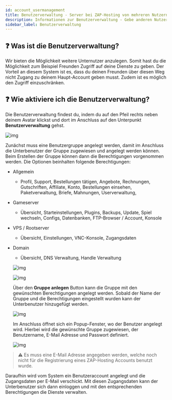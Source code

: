 ```yaml
---
id: account_usermanagement
title: Benutzerverwaltung - Server bei ZAP-Hosting von mehreren Nutzern verwalten lassen
description: Informationen zur Benutzerverwaltung - Gebe anderen Nutzern ausgewählten Zugriff auf die Verwaltung deines Server - ZAP-Hosting.com Dokumentationen
sidebar_label: Benutzerverwaltung
---
```


## ❓ Was ist die Benutzerverwaltung?

Wir bieten die Möglichkeit weitere Unternutzer anzulegen. Somit hast du die Möglichkeit zum Beispiel Freunden Zugriff auf deine Dienste zu geben. Der Vorteil an diesem System ist es, dass du deinen Freunden über diesen Weg nicht Zugang zu deinem Haupt-Account geben musst. Zudem ist es möglich den Zugriff einzuschränken. 

## ❓ Wie aktiviere ich die Benutzerverwaltung?

Die Benutzerverwaltung findest du, indem du auf den Pfeil rechts neben deinem Avatar klickst und dort im Anschluss auf den Unterpunkt **Benutzerverwaltung** gehst.

![img](https://screensaver01.zap-hosting.com/index.php/s/gAmm2ksr9K4PZtx/preview)



Zunächst muss eine Benutzergruppe angelegt werden, damit im Anschluss die Unterbenutzer der Gruppe zugewiesen und angelegt werden können. Beim Erstellen der Gruppe können dann die Berechtigungen vorgenommen werden. Die Optionen beinhalten folgende Berechtigungen:

- Allgemein

  - Profil, Support, Bestellungen tätigen, Angebote, Rechnungen, Gutschriften, Affiliate, Konto, Bestellungen einsehen, Paketverwaltung, Briefe, Mahnungen, Userverwaltung,

- Gameserver

  - Übersicht, Starteinstellungen, Plugins, Backups, Update, Spiel wechseln, Configs, Datenbanken, FTP-Browser / Account, Konsole

- VPS / Rootserver

  - Übersicht, Einstellungen, VNC-Konsole, Zugangsdaten

- Domain

  - Übersicht, DNS Verwaltung, Handle Verwaltung

  

  ![img](https://screensaver01.zap-hosting.com/index.php/s/brPYRgktP5TFiyp/preview)

  ![img](https://screensaver01.zap-hosting.com/index.php/s/zpJBR2JRAbDyZ7t/preview)

  

  Über den **Gruppe anlegen** Button kann die Gruppe mit den gewünschten Berechtigungen angelegt werden. Sobald der Name der Gruppe und die Berechtigungen eingestellt wurden kann der Unterbenutzer hinzugefügt werden.

  

  ![img](https://screensaver01.zap-hosting.com/index.php/s/gsT7spPMdWwYRko/preview)

  

  

  Im Anschluss öffnet sich ein Popup-Fenster, wo der Benutzer angelegt wird. Hierbei wird die gewünschte Gruppe zugewiesen, der Benutzername, E-Mail Adresse und Passwort definiert.

  ![img](https://screensaver01.zap-hosting.com/index.php/s/mtzFEiDHdCbKWwp/preview)

  

> ⚠️ Es muss eine E-Mail Adresse angegeben werden, welche noch nicht für die Registrierung eines ZAP-Hosting Accounts benutzt wurde. 



Daraufhin wird vom System ein Benutzeraccount angelegt und die Zugangsdaten per E-Mail verschickt. Mit diesen Zugangsdaten kann der Unterbenutzer sich dann einloggen und mit den entsprechenden Berechtigungen die Dienste verwalten. 
